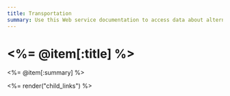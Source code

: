 ```yaml
---
title: Transportation
summary: Use this Web service documentation to access data about alternative transportation technologies.
---
```


# <%= @item[:title] %>
<%= @item[:summary] %>

<%= render("child_links") %>

